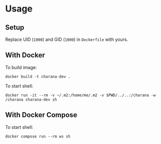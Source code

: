 # Usage

## Setup

Replace UID (`1000`) and GID (`1000`) in `Dockerfile` with yours.

## With Docker

To build image:

    docker build -t charana-dev .

To start shell:

    docker run -it --rm -v ~/.m2:/home/me/.m2 -v $PWD/../..:/charana -w /charana charana-dev sh

## With Docker Compose

To start shell:

    docker compose run --rm ws sh
